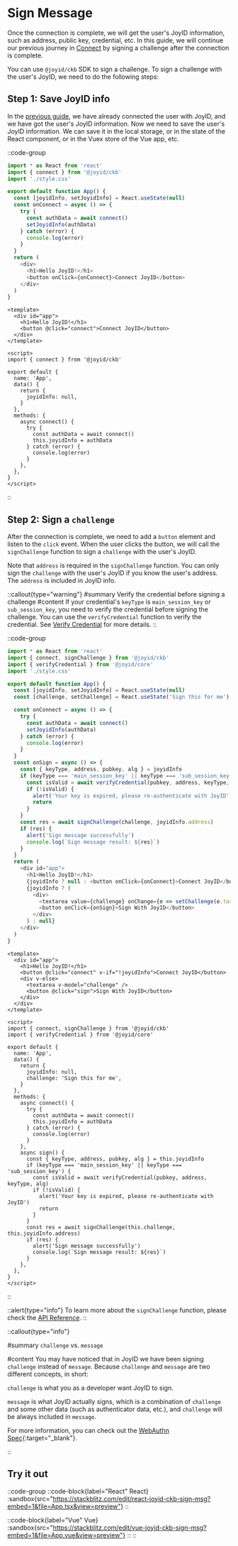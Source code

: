 # Sign Message

Once the connection is complete, we will get the user's JoyID information, such as address, public key, credential, etc. In this guide, we will continue our previous journey in [Connect](/guide/ckb/connect) by signing a challenge after the connection is complete.

You can use `@joyid/ckb` SDK to sign a challenge. To sign a challenge with the user's JoyID, we need to do the following steps:

## Step 1: Save JoyID info

In the [previous guide](/guide/ckb/connect), we have already connected the user with JoyID, and we have got the user's JoyID information. Now we need to save the user's JoyID information. We can save it in the local storage, or in the state of the React component, or in the Vuex store of the Vue app, etc.

::code-group

```js [React]
import * as React from 'react'
import { connect } from '@joyid/ckb'
import './style.css'

export default function App() {
  const [joyidInfo, setJoyidInfo] = React.useState(null)
  const onConnect = async () => {
    try {
      const authData = await connect()
      setJoyidInfo(authData)
    } catch (error) {
      console.log(error)
    }
  }
  return (
    <div>
      <h1>Hello JoyID!</h1>
      <button onClick={onConnect}>Connect JoyID</button>
    </div>
  )
}
```

```vue [Vue]
<template>
  <div id="app">
    <h1>Hello JoyID!</h1>
    <button @click="connect">Connect JoyID</button>
  </div>
</template>

<script>
import { connect } from '@joyid/ckb'

export default {
  name: 'App',
  data() {
    return {
      joyidInfo: null,
    }
  },
  methods: {
    async connect() {
      try {
        const authData = await connect()
        this.joyidInfo = authData
      } catch (error) {
        console.log(error)
      }
    },
  },
}
</script>
```

::

## Step 2: Sign a `challenge`

After the connection is complete, we need to add a `button` element and listen to the `click` event. When the user clicks the button, we will call the `signChallenge` function to sign a `challenge` with the user's JoyID.

Note that `address` is required in the `signChallenge` function. You can only sign the `challenge` with the user's JoyID if you know the user's address. The `address` is included in JoyID info.

::callout{type="warning"}
#summary
Verify the credential before signing a challenge
#content
If your credential's `keyType` is `main_session_key` or `sub_session_key`, you need to verify the credential before signing the challenge. You can use the `verifyCredential` function to verify the credential. See [Verify Credential](/guide/verification/verify-credential) for more details.
::

::code-group

```js [React]
import * as React from 'react'
import { connect, signChallenge } from '@joyid/ckb'
import { verifyCredential } from '@joyid/core'
import './style.css'

export default function App() {
  const [joyidInfo, setJoyidInfo] = React.useState(null)
  const [challenge, setChallenge] = React.useState('Sign this for me')

  const onConnect = async () => {
    try {
      const authData = await connect()
      setJoyidInfo(authData)
    } catch (error) {
      console.log(error)
    }
  }
  const onSign = async () => {
    const { keyType, address, pubkey, alg } = joyidInfo
    if (keyType === 'main_session_key' || keyType === 'sub_session_key') {
      const isValid = await verifyCredential(pubkey, address, keyType, alg)
      if (!isValid) {
        alert('Your key is expired, please re-authenticate with JoyID')
        return
      }
    }
    const res = await signChallenge(challenge, joyidInfo.address)
    if (res) {
      alert('Sign message successfully')
      console.log(`Sign message result: ${res}`)
    }
  }
  return (
    <div id="app">
      <h1>Hello JoyID!</h1>
      {joyidInfo ? null : <button onClick={onConnect}>Connect JoyID</button>}
      {joyidInfo ? (
        <div>
          <textarea value={challenge} onChange={e => setChallenge(e.target.value)} />
          <button onClick={onSign}>Sign With JoyID</button>
        </div>
      ) : null}
    </div>
  )
}
```

```vue [Vue]
<template>
  <div id="app">
    <h1>Hello JoyID!</h1>
    <button @click="connect" v-if="!joyidInfo">Connect JoyID</button>
    <div v-else>
      <textarea v-model="challenge" />
      <button @click="sign">Sign With JoyID</button>
    </div>
  </div>
</template>

<script>
import { connect, signChallenge } from '@joyid/ckb'
import { verifyCredential } from '@joyid/core'

export default {
  name: 'App',
  data() {
    return {
      joyidInfo: null,
      challenge: 'Sign this for me',
    }
  },
  methods: {
    async connect() {
      try {
        const authData = await connect()
        this.joyidInfo = authData
      } catch (error) {
        console.log(error)
      }
    },
    async sign() {
      const { keyType, address, pubkey, alg } = this.joyidInfo
      if (keyType === 'main_session_key' || keyType === 'sub_session_key') {
        const isValid = await verifyCredential(pubkey, address, keyType, alg)
        if (!isValid) {
          alert('Your key is expired, please re-authenticate with JoyID')
          return
        }
      }
      const res = await signChallenge(this.challenge, this.joyidInfo.address)
      if (res) {
        alert('Sign message successfully')
        console.log(`Sign message result: ${res}`)
      }
    },
  },
}
</script>
```

::

::alert{type="info"}
To learn more about the `signChallenge` function, please check the [API Reference](/api/ckb/sign).
::

::callout{type="info"}

#summary
`challenge` vs. `message`

#content
You may have noticed that in JoyID we have been signing `challenge` instead of `message`. Because `challenge` and `message` are two different concepts, in short:

`challenge` is what you as a developer want JoyID to sign.

`message` is what JoyID actually signs, which is a combination of `challenge` and some other data (such as authenticator data, etc.), and `challenge` will be always included in `message`.

For more information, you can check out the [WebAuthn Spec](https://www.w3.org/TR/webauthn-2/#sctn-op-get-assertion){:target="\_blank"}.

::

## Try it out

::code-group
::code-block{label="React" React}
:sandbox{src="https://stackblitz.com/edit/react-joyid-ckb-sign-msg?embed=1&file=App.tsx&view=preview"}
::

::code-block{label="Vue" Vue}
:sandbox{src="https://stackblitz.com/edit/vue-joyid-ckb-sign-msg?embed=1&file=App.vue&view=preview"}
::
::
